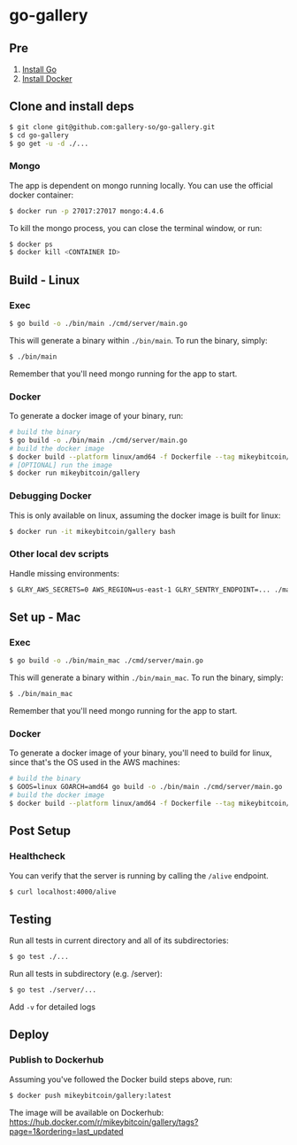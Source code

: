 # go-gallery

## Pre

1. [Install Go](https://golang.org/doc/install)
2. [Install Docker](https://www.docker.com/products/docker-desktop)

## Clone and install deps

```bash
$ git clone git@github.com:gallery-so/go-gallery.git
$ cd go-gallery
$ go get -u -d ./...
```

### Mongo

The app is dependent on mongo running locally. You can use the official docker container:

```bash
$ docker run -p 27017:27017 mongo:4.4.6
```

To kill the mongo process, you can close the terminal window, or run:

```bash
$ docker ps
$ docker kill <CONTAINER ID>
```

## Build - Linux

### Exec

```bash
$ go build -o ./bin/main ./cmd/server/main.go
```

This will generate a binary within `./bin/main`. To run the binary, simply:

```bash
$ ./bin/main
```

Remember that you'll need mongo running for the app to start.

### Docker

To generate a docker image of your binary, run:

```bash
# build the binary
$ go build -o ./bin/main ./cmd/server/main.go
# build the docker image
$ docker build --platform linux/amd64 -f Dockerfile --tag mikeybitcoin/gallery .
# [OPTIONAL] run the image
$ docker run mikeybitcoin/gallery
```

### Debugging Docker

This is only available on linux, assuming the docker image is built for linux:

```bash
$ docker run -it mikeybitcoin/gallery bash
```

### Other local dev scripts

Handle missing environments:

```bash
$ GLRY_AWS_SECRETS=0 AWS_REGION=us-east-1 GLRY_SENTRY_ENDPOINT=... ./main
```

## Set up - Mac

### Exec

```bash
$ go build -o ./bin/main_mac ./cmd/server/main.go
```

This will generate a binary within `./bin/main_mac`. To run the binary, simply:

```bash
$ ./bin/main_mac
```

Remember that you'll need mongo running for the app to start.

### Docker

To generate a docker image of your binary, you'll need to build for linux, since that's the OS used in the AWS machines:

```bash
# build the binary
$ GOOS=linux GOARCH=amd64 go build -o ./bin/main ./cmd/server/main.go
# build the docker image
$ docker build --platform linux/amd64 -f Dockerfile --tag mikeybitcoin/gallery .
```

## Post Setup

### Healthcheck

You can verify that the server is running by calling the `/alive` endpoint.

```bash
$ curl localhost:4000/alive
```

## Testing

Run all tests in current directory and all of its subdirectories:

```bash
$ go test ./...
```

Run all tests in subdirectory (e.g. /server):

```bash
$ go test ./server/...
```

Add `-v` for detailed logs

## Deploy

### Publish to Dockerhub

Assuming you've followed the Docker build steps above, run:

```bash
$ docker push mikeybitcoin/gallery:latest
```

The image will be available on Dockerhub: https://hub.docker.com/r/mikeybitcoin/gallery/tags?page=1&ordering=last_updated
